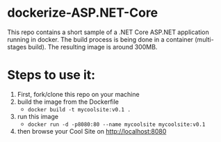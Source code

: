 # dockerize-ASP.NET-Core
This repo contains a short sample of a .NET Core ASP.NET application running in docker.
The build process is being done in a container (multi-stages build).
The resulting image is around 300MB.
# Steps to use it:
1. First, fork/clone this repo on your machine
2. build the image from the Dockerfile
    * `docker build -t mycoolsite:v0.1 .`
3. run this image
   * `docker run -d -p8080:80 --name mycoolsite mycoolsite:v0.1`
4. then browse your Cool Site on [http://localhost:8080](http://localhost:8080)

